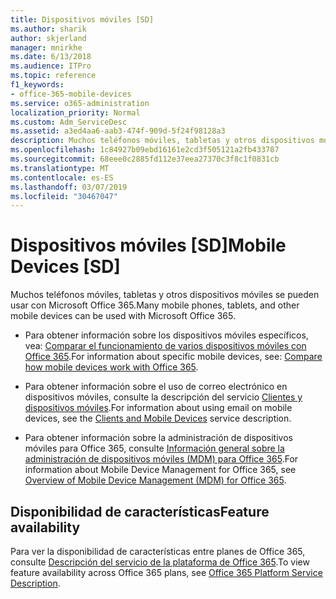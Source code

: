 ```yaml
---
title: Dispositivos móviles [SD]
ms.author: sharik
author: skjerland
manager: mnirkhe
ms.date: 6/13/2018
ms.audience: ITPro
ms.topic: reference
f1_keywords:
- office-365-mobile-devices
ms.service: o365-administration
localization_priority: Normal
ms.custom: Adm_ServiceDesc
ms.assetid: a3ed4aa6-aab3-474f-909d-5f24f98128a3
description: Muchos teléfonos móviles, tabletas y otros dispositivos móviles se pueden usar con Microsoft Office 365.
ms.openlocfilehash: 1c84927b09ebd16161e2cd3f505121a2fb433787
ms.sourcegitcommit: 68eee0c2885fd112e37eea27370c3f8c1f0831cb
ms.translationtype: MT
ms.contentlocale: es-ES
ms.lasthandoff: 03/07/2019
ms.locfileid: "30467047"
---
```

# <a name="mobile-devices-sd"></a><span data-ttu-id="e4f5e-103">Dispositivos móviles [SD]</span><span class="sxs-lookup"><span data-stu-id="e4f5e-103">Mobile Devices [SD]</span></span>

<span data-ttu-id="e4f5e-104">Muchos teléfonos móviles, tabletas y otros dispositivos móviles se pueden usar con Microsoft Office 365.</span><span class="sxs-lookup"><span data-stu-id="e4f5e-104">Many mobile phones, tablets, and other mobile devices can be used with Microsoft Office 365.</span></span> 
  
- <span data-ttu-id="e4f5e-105">Para obtener información sobre los dispositivos móviles específicos, vea: [Comparar el funcionamiento de varios dispositivos móviles con Office 365](https://go.microsoft.com/fwlink/p/?LinkId=282337).</span><span class="sxs-lookup"><span data-stu-id="e4f5e-105">For information about specific mobile devices, see: [Compare how mobile devices work with Office 365](https://go.microsoft.com/fwlink/p/?LinkId=282337).</span></span>
    
- <span data-ttu-id="e4f5e-106">Para obtener información sobre el uso de correo electrónico en dispositivos móviles, consulte la descripción del servicio [Clientes y dispositivos móviles](../exchange-online-service-description/clients-and-mobile-devices.md).</span><span class="sxs-lookup"><span data-stu-id="e4f5e-106">For information about using email on mobile devices, see the [Clients and Mobile Devices](../exchange-online-service-description/clients-and-mobile-devices.md) service description.</span></span> 
    
- <span data-ttu-id="e4f5e-107">Para obtener información sobre la administración de dispositivos móviles para Office 365, consulte [Información general sobre la administración de dispositivos móviles (MDM) para Office 365](https://go.microsoft.com/fwlink/?linkid=808602).</span><span class="sxs-lookup"><span data-stu-id="e4f5e-107">For information about Mobile Device Management for Office 365, see [Overview of Mobile Device Management (MDM) for Office 365](https://go.microsoft.com/fwlink/?linkid=808602).</span></span>
    
## <a name="feature-availability"></a><span data-ttu-id="e4f5e-108">Disponibilidad de características</span><span class="sxs-lookup"><span data-stu-id="e4f5e-108">Feature availability</span></span>

<span data-ttu-id="e4f5e-109">Para ver la disponibilidad de características entre planes de Office 365, consulte [Descripción del servicio de la plataforma de Office 365](https://technet.microsoft.com/en-us/library/office-365-platform-service-description.aspx).</span><span class="sxs-lookup"><span data-stu-id="e4f5e-109">To view feature availability across Office 365 plans, see [Office 365 Platform Service Description](https://technet.microsoft.com/en-us/library/office-365-platform-service-description.aspx).</span></span>
  

